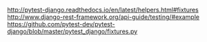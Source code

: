 http://pytest-django.readthedocs.io/en/latest/helpers.html#fixtures
http://www.django-rest-framework.org/api-guide/testing/#example
https://github.com/pytest-dev/pytest-django/blob/master/pytest_django/fixtures.py
